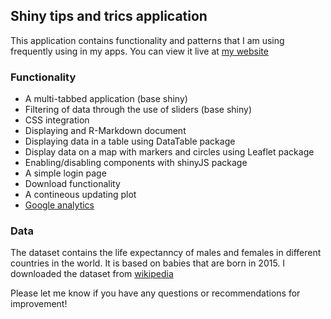 ## Shiny tips and trics application

This application contains functionality and patterns that I am using frequently using in my apps. You can view it live at
[my website](http://www.gerinberg.com/shiny/shinytips)

### Functionality

* A multi-tabbed application (base shiny)
* Filtering of data through the use of sliders (base shiny)
* CSS integration
* Displaying and R-Markdown document  
* Displaying data in a table using DataTable package
* Display data on a map with markers and circles using Leaflet package
* Enabling/disabling components with shinyJS package
* A simple login page
* Download functionality
* A contineous updating plot
* [Google analytics](https://shiny.rstudio.com/articles/google-analytics.html)

### Data

The dataset contains the life expectanncy of males and females in different countries in the world. It is based on babies that are born in 2015. I downloaded the dataset from
[wikipedia](https://en.wikipedia.org/wiki/List_of_countries_by_life_expectancy)

Please let me know if you have any questions or recommendations for improvement!
